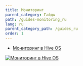 ```yaml
---
title: Мониторинг
parent_category: Гайды
path: /guides-monitoring_ru
lang: ru
parent_category_path: /guides_ru
order: 1
---
```


- <a href="https://www.youtube.com/watch?v=PIONb1OMEvY">Мониторинг в Hive OS</a>

<a href="http://www.youtube.com/watch?feature=player_embedded&v=PIONb1OMEvY
" target="_blank"><img src="http://img.youtube.com/vi/PIONb1OMEvY/0.jpg"
alt="Мониторинг в Hive OS"></a>
